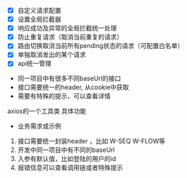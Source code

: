 - [x] 自定义请求配置
- [x] 设置全局拦截器
- [x] 响应成功及异常的全局拦截统一处理
- [x] 防止重复请求（取消当前重复的请求）
- [x] 路由切换取消当前所有pending状态的请求（可配置白名单）
- [x] 单独取消发出的某个请求
- [x] api统一管理

- 同一项目中有很多不同baseUrl的接口
- 接口需要统一的header, 从cookie中获取
- 需要有特殊的提示，可以查看详情

axios的一个工具类 具体功能

- 业务需求或示例
1. 接口需要统一封装header ，比如 W-SEQ W-FLOW等
2. 开发中同一项目中有不同的baseUrl
3. 入参有默认值，比如登陆的用户的id
4. 报错信息可以查看调用链或者特殊提示